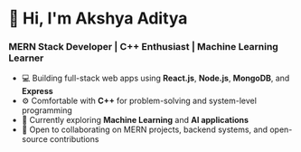 # 👋 Hi, I'm Akshya Aditya

### MERN Stack Developer | C++ Enthusiast | Machine Learning Learner

- 💻 Building full-stack web apps using **React.js**, **Node.js**, **MongoDB**, and **Express**
- ⚙️ Comfortable with **C++** for problem-solving and system-level programming
- 🤖 Currently exploring **Machine Learning** and **AI applications**
- 🌱 Open to collaborating on MERN projects, backend systems, and open-source contributions
